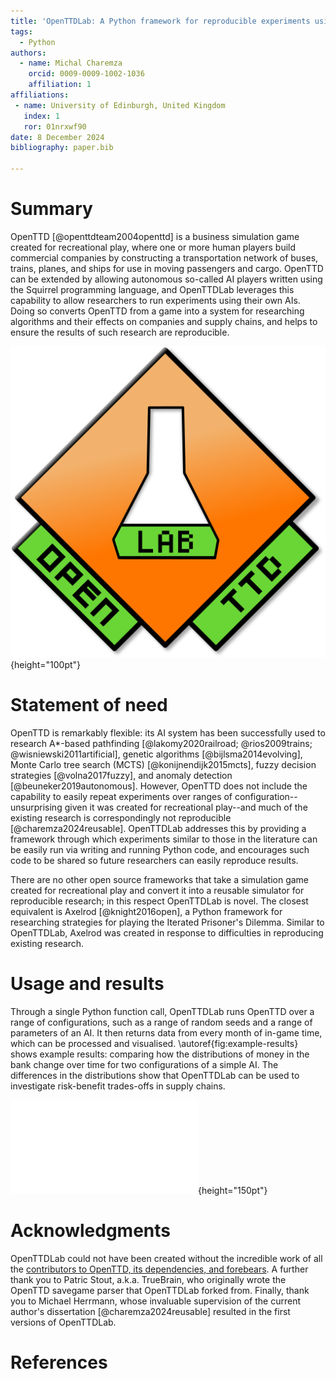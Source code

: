 ```yaml
---
title: 'OpenTTDLab: A Python framework for reproducible experiments using OpenTTD'
tags:
  - Python
authors:
  - name: Michal Charemza
    orcid: 0009-0009-1002-1036
    affiliation: 1
affiliations:
 - name: University of Edinburgh, United Kingdom
   index: 1
   ror: 01nrxwf90
date: 8 December 2024
bibliography: paper.bib

---
```


# Summary

OpenTTD [@openttdteam2004openttd] is a business simulation game created for recreational play, where one or more human players build commercial companies by constructing a transportation network of buses, trains, planes, and ships for use in moving passengers and cargo. OpenTTD can be extended by allowing autonomous so-called AI players written using the Squirrel programming language, and OpenTTDLab leverages this capability to allow researchers to run experiments using their own AIs. Doing so converts OpenTTD from a game into a system for researching algorithms and their effects on companies and supply chains, and helps to ensure the results of such research are reproducible.

![The OpenTTDLab logo. Adapted from the OpenTTD Logo, © 2007 [OpenTTD Team](https://github.com/OpenTTD/OpenTTD/blob/master/CREDITS.md), © 2018 [User:Stannerd](https://en.wikipedia.org/wiki/User:Stannered), © 2024 Michal Charemza. Licenced under the GNU General Public License Version 2.](../docs/assets/openttdlab-logo.svg){height="100pt"}

# Statement of need

OpenTTD is remarkably flexible: its AI system has been successfully used to research A*-based pathfinding [@lakomy2020railroad; @rios2009trains; @wisniewski2011artificial], genetic algorithms [@bijlsma2014evolving], Monte Carlo tree search (MCTS) [@konijnendijk2015mcts], fuzzy decision strategies [@volna2017fuzzy], and anomaly detection [@beuneker2019autonomous]. However, OpenTTD does not include the capability to easily repeat experiments over ranges of configuration--unsurprising given it was created for recreational play--and much of the existing research is correspondingly not reproducible [@charemza2024reusable]. OpenTTDLab addresses this by providing a framework through which experiments similar to those in the literature can be easily run via writing and running Python code, and encourages such code to be shared so future researchers can easily reproduce results.

There are no other open source frameworks that take a simulation game created for recreational play and convert it into a reusable simulator for reproducible research; in this respect OpenTTDLab is novel. The closest equivalent is Axelrod [@knight2016open], a Python framework for researching strategies for playing the Iterated Prisoner's Dilemma. Similar to OpenTTDLab, Axelrod was created in response to difficulties in reproducing existing research.

# Usage and results

Through a single Python function call, OpenTTDLab runs OpenTTD over a range of configurations, such as a range of random seeds and a range of parameters of an AI. It then returns data from every month of in-game time, which can be processed and visualised. \autoref{fig:example-results} shows example results: comparing how the distributions of money in the bank change over time for two configurations of a simple AI. The differences in the distributions show that OpenTTDLab can be used to investigate risk-benefit trades-offs in supply chains.

![How the distribution of money in the bank changes over in-game time for an AI programmed to construct a single bus route with a configurable number of buses [@charemza2024parameterised]. The results of 100 runs of OpenTTD are shown, 50 when the AI is configured to build 1 bus, and 50 for when it is configured to build 16 buses. Adapted from [@charemza2024reusable, chap. 5], © 2024 Michal Charemza.\label{fig:example-results}](example-results-charemza2004reproducible.pdf){height="150pt"}

# Acknowledgments

OpenTTDLab could not have been created without the incredible work of all the [contributors to OpenTTD, its dependencies, and forebears](https://github.com/OpenTTD/OpenTTD/blob/master/CREDITS.md). A further thank you to Patric Stout, a.k.a. TrueBrain, who originally wrote the OpenTTD savegame parser that OpenTTDLab forked from. Finally, thank you to Michael Herrmann, whose invaluable supervision of the current author's dissertation [@charemza2024reusable] resulted in the first versions of OpenTTDLab.

# References

